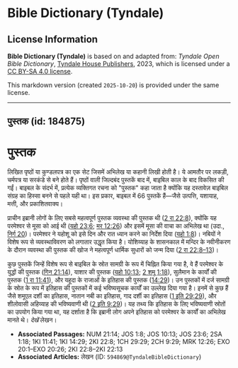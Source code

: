 # Bible Dictionary (Tyndale)

## License Information

**Bible Dictionary (Tyndale)** is based on and adapted from: _Tyndale Open Bible Dictionary_, [Tyndale House Publishers](https://tyndaleopenresources.com/), 2023, which is licensed under a [CC BY-SA 4.0 license](https://creativecommons.org/licenses/by-sa/4.0/legalcode.en).

This markdown version (created `2025-10-20`) is provided under the same license.



--------------------------------

## पुस्तक (id: 184875)

पुस्तक
======

लिखित पृष्ठों या कुण्डलपत्र का एक सेट जिसमें अभिलेख या कहानी लिखी होती है। ये आमतौर पर लकड़ी, चर्मपत्र या सरकंडे से बने होते हैं। पृष्ठों वाली जिल्दबंद पुस्तकें बाद में, बाइबिल काल के बाद विकसित की गईं। बाइबल के संदर्भ में, प्रत्येक व्यक्तिगत रचना को "पुस्तक" कहा जाता है क्योंकि यह दस्तावेज़ बाइबिल संग्रह का हिस्सा बनने से पहले यही था। इस प्रकार, बाइबल में 66 पुस्तकें हैं—जैसे उत्पत्ति, यशायाह, मत्ती, और प्रकाशितवाक्य।

प्राचीन इब्रानी लोगों के लिए सबसे महत्वपूर्ण पुस्तक व्यवस्था की पुस्तक थी ([2 रा 22:8](https://ref.ly/2Kgs22:8)), क्योंकि यह परमेश्वर से मूसा को आई थी ([यहो 23:6](https://ref.ly/Josh23:6); [मर 12:26](https://ref.ly/Mark12:26)) और इसमें मूसा की वाचा का अभिलेख था (उदा., [निर्ग 20](https://ref.ly/Exod20:1-Exod20:26))। परमेश्वर ने यहोशू को इसे दिन और रात ध्यान करने का निर्देश दिया ([यहो 1:8](https://ref.ly/Josh1:8))। नबियों ने विशेष रूप से व्यवस्थाविवरण को लगातार उद्धृत किया है। योशिय्याह के शासनकाल में मन्दिर के नवीनीकरण के दौरान व्यवस्था की पुस्तक की खोज ने महत्वपूर्ण धार्मिक सुधारों को जन्म दिया ([2 रा 22:8–13](https://ref.ly/2Kgs22:8-2Kgs22:13))।

कुछ पुस्तकें जिन्हें विशेष रूप से बाइबिल के स्रोत सामग्री के रूप में चिह्नित किया गया है, वे हैं परमेश्वर के युद्धों की पुस्तक ([गिन 21:14](https://ref.ly/Num21:14)), याशार की पुस्तक ([यहो 10:13](https://ref.ly/Josh10:13); [2 शमू 1:18](https://ref.ly/2Sam1:18)), सुलैमान के कार्यों की पुस्तक ([1 रा 11:41](https://ref.ly/1Kgs11:41)), और यहूदा के राजाओं के इतिहास की पुस्तक ([14:29](https://ref.ly/1Kgs14:29))। उन पुस्तकों में दर्ज सामग्री के स्रोत के रूप में इतिहास की पुस्तकों में कई भविष्यसूचक कार्यों का उल्लेख दिया गया है। इनमें से कुछ हैं जैसे शमूएल दर्शी का इतिहास, नातान नबी का इतिहास, गाद दर्शी का इतिहास ([1 इति 29:29](https://ref.ly/1Chr29:29)), और शीलोवासी अहिय्याह की भविष्यवाणी थी ([2 इति 9:29](https://ref.ly/2Chr9:29))। यह तथ्य कि इतिहास के लिए भविष्यवाणी स्रोतों का उपयोग किया गया था, यह दर्शाता है कि इब्रानी लोग अपने इतिहास को परमेश्वर के कार्यों का अभिलेख मानते थे। *देखें* लेखन।

* **Associated Passages:** NUM 21:14; JOS 1:8; JOS 10:13; JOS 23:6; 2SA 1:18; 1KI 11:41; 1KI 14:29; 2KI 22:8; 1CH 29:29; 2CH 9:29; MRK 12:26; EXO 20:1–EXO 20:26; 2KI 22:8–2KI 22:13
* **Associated Articles:** लेखन (ID: `594869@TyndaleBibleDictionary`)

